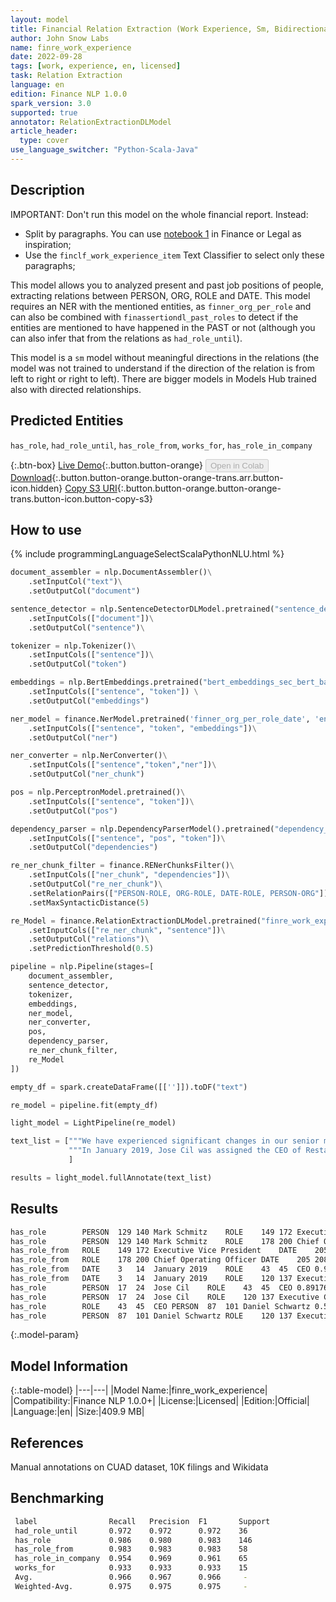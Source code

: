 ```yaml
---
layout: model
title: Financial Relation Extraction (Work Experience, Sm, Bidirectional)
author: John Snow Labs
name: finre_work_experience
date: 2022-09-28
tags: [work, experience, en, licensed]
task: Relation Extraction
language: en
edition: Finance NLP 1.0.0
spark_version: 3.0
supported: true
annotator: RelationExtractionDLModel
article_header:
  type: cover
use_language_switcher: "Python-Scala-Java"
---
```


## Description

IMPORTANT: Don't run this model on the whole financial report. Instead:
- Split by paragraphs. You can use [notebook 1](https://github.com/JohnSnowLabs/spark-nlp-workshop/tree/master/tutorials/Certification_Trainings_JSL) in Finance or Legal as inspiration;
- Use the `finclf_work_experience_item` Text Classifier to select only these paragraphs; 

This model allows you to analyzed present and past job positions of people, extracting relations between PERSON, ORG, ROLE and DATE. This model requires an NER with the mentioned entities, as `finner_org_per_role` and can also be combined with `finassertiondl_past_roles` to detect if the entities are mentioned to have happened in the PAST or not (although you can also infer that from the relations as `had_role_until`).

This model is a `sm` model without meaningful directions in the relations (the model was not trained to understand if the direction of the relation is from left to right or right to left). There are bigger models in Models Hub trained also with directed relationships.

## Predicted Entities

`has_role`, `had_role_until`, `has_role_from`, `works_for`, `has_role_in_company`

{:.btn-box}
[Live Demo](https://demo.johnsnowlabs.com/finance/FINRE_WORK_EXPERIENCE){:.button.button-orange}
<button class="button button-orange" disabled>Open in Colab</button>
[Download](https://s3.amazonaws.com/auxdata.johnsnowlabs.com/finance/models/finre_work_experience_en_1.0.0_3.0_1664360618647.zip){:.button.button-orange.button-orange-trans.arr.button-icon.hidden}
[Copy S3 URI](s3://auxdata.johnsnowlabs.com/finance/models/finre_work_experience_en_1.0.0_3.0_1664360618647.zip){:.button.button-orange.button-orange-trans.button-icon.button-copy-s3}

## How to use



<div class="tabs-box" markdown="1">
{% include programmingLanguageSelectScalaPythonNLU.html %}

```python
document_assembler = nlp.DocumentAssembler()\
    .setInputCol("text")\
    .setOutputCol("document")

sentence_detector = nlp.SentenceDetectorDLModel.pretrained("sentence_detector_dl","en")\
    .setInputCols(["document"])\
    .setOutputCol("sentence")\

tokenizer = nlp.Tokenizer()\
    .setInputCols(["sentence"])\
    .setOutputCol("token")

embeddings = nlp.BertEmbeddings.pretrained("bert_embeddings_sec_bert_base","en") \
    .setInputCols(["sentence", "token"]) \
    .setOutputCol("embeddings")

ner_model = finance.NerModel.pretrained('finner_org_per_role_date', 'en', 'finance/models')\
    .setInputCols(["sentence", "token", "embeddings"])\
    .setOutputCol("ner")

ner_converter = nlp.NerConverter()\
    .setInputCols(["sentence","token","ner"])\
    .setOutputCol("ner_chunk")

pos = nlp.PerceptronModel.pretrained()\
    .setInputCols(["sentence", "token"])\
    .setOutputCol("pos")

dependency_parser = nlp.DependencyParserModel().pretrained("dependency_conllu", "en")\
    .setInputCols(["sentence", "pos", "token"])\
    .setOutputCol("dependencies")

re_ner_chunk_filter = finance.RENerChunksFilter()\
    .setInputCols(["ner_chunk", "dependencies"])\
    .setOutputCol("re_ner_chunk")\
    .setRelationPairs(["PERSON-ROLE, ORG-ROLE, DATE-ROLE, PERSON-ORG"])\
    .setMaxSyntacticDistance(5)

re_Model = finance.RelationExtractionDLModel.pretrained("finre_work_experience", "en", "finance/models")\
    .setInputCols(["re_ner_chunk", "sentence"])\
    .setOutputCol("relations")\
    .setPredictionThreshold(0.5)

pipeline = nlp.Pipeline(stages=[
    document_assembler, 
    sentence_detector,
    tokenizer,
    embeddings,
    ner_model,
    ner_converter,
    pos,
    dependency_parser,
    re_ner_chunk_filter,
    re_Model
])

empty_df = spark.createDataFrame([['']]).toDF("text")

re_model = pipeline.fit(empty_df)

light_model = LightPipeline(re_model)

text_list = ["""We have experienced significant changes in our senior management team over the past several years, including the appointments of Mark Schmitz as our Executive Vice President and Chief Operating Officer in 2019.""",
             """In January 2019, Jose Cil was assigned the CEO of Restaurant Brands International, and Daniel Schwartz was assigned the Executive Chairman of the company.""",
             ]

results = light_model.fullAnnotate(text_list)
```

</div>

## Results

```bash
has_role	    PERSON	129	140	Mark Schmitz	ROLE	149	172	Executive Vice President	0.8707728
has_role	    PERSON	129	140	Mark Schmitz	ROLE	178	200	Chief Operating Officer	0.97559035
has_role_from	ROLE	149	172	Executive Vice President	DATE	205	208	2019	0.9327241
has_role_from	ROLE	178	200	Chief Operating Officer	DATE	205	208	2019	0.90718126
has_role_from	DATE	3	14	January 2019	ROLE	43	45	CEO	0.996639
has_role_from	DATE	3	14	January 2019	ROLE	120	137	Executive Chairman	0.9964874
has_role	    PERSON	17	24	Jose Cil	ROLE	43	45	CEO	0.8917691
has_role	    PERSON	17	24	Jose Cil	ROLE	120	137	Executive Chairman	0.8527716
has_role	    ROLE	43	45	CEO	PERSON	87	101	Daniel Schwartz	0.5765097
has_role	    PERSON	87	101	Daniel Schwartz	ROLE	120	137	Executive Chairman	0.79235893
```

{:.model-param}
## Model Information

{:.table-model}
|---|---|
|Model Name:|finre_work_experience|
|Compatibility:|Finance NLP 1.0.0+|
|License:|Licensed|
|Edition:|Official|
|Language:|en|
|Size:|409.9 MB|

## References

Manual annotations on CUAD dataset, 10K filings and Wikidata

## Benchmarking

```bash
 label                Recall   Precision  F1       Support
 had_role_until       0.972    0.972      0.972    36  
 has_role             0.986    0.980      0.983    146 
 has_role_from        0.983    0.983      0.983    58  
 has_role_in_company  0.954    0.969      0.961    65  
 works_for            0.933    0.933      0.933    15  
 Avg.                 0.966    0.967      0.966     -   
 Weighted-Avg.        0.975    0.975      0.975     -   
```  
